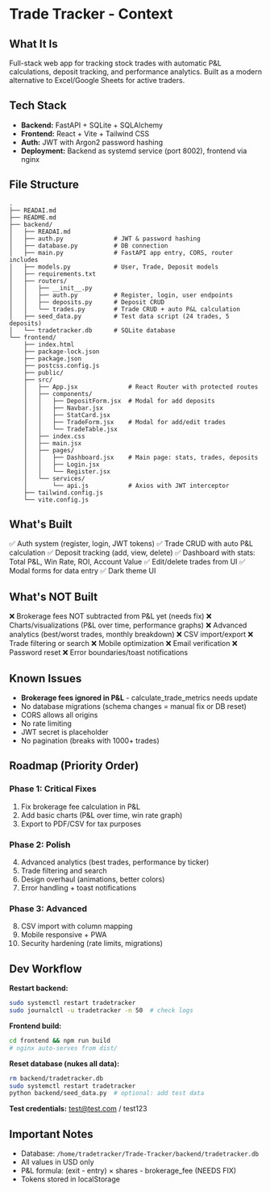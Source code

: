 # Trade Tracker - Context

## What It Is
Full-stack web app for tracking stock trades with automatic P&L calculations, deposit tracking, and performance analytics. Built as a modern alternative to Excel/Google Sheets for active traders.

## Tech Stack
- **Backend:** FastAPI + SQLite + SQLAlchemy
- **Frontend:** React + Vite + Tailwind CSS
- **Auth:** JWT with Argon2 password hashing
- **Deployment:** Backend as systemd service (port 8002), frontend via nginx

## File Structure
```
.
├── READAI.md
├── README.md
├── backend/
│   ├── READAI.md
│   ├── auth.py              # JWT & password hashing
│   ├── database.py          # DB connection
│   ├── main.py              # FastAPI app entry, CORS, router includes
│   ├── models.py            # User, Trade, Deposit models
│   ├── requirements.txt
│   ├── routers/
│   │   ├── __init__.py
│   │   ├── auth.py          # Register, login, user endpoints
│   │   ├── deposits.py      # Deposit CRUD
│   │   └── trades.py        # Trade CRUD + auto P&L calculation
│   ├── seed_data.py         # Test data script (24 trades, 5 deposits)
│   └── tradetracker.db      # SQLite database
└── frontend/
    ├── index.html
    ├── package-lock.json
    ├── package.json
    ├── postcss.config.js
    ├── public/
    ├── src/
    │   ├── App.jsx              # React Router with protected routes
    │   ├── components/
    │   │   ├── DepositForm.jsx  # Modal for add deposits
    │   │   ├── Navbar.jsx
    │   │   ├── StatCard.jsx
    │   │   ├── TradeForm.jsx    # Modal for add/edit trades
    │   │   └── TradeTable.jsx
    │   ├── index.css
    │   ├── main.jsx
    │   ├── pages/
    │   │   ├── Dashboard.jsx    # Main page: stats, trades, deposits
    │   │   ├── Login.jsx
    │   │   └── Register.jsx
    │   └── services/
    │       └── api.js           # Axios with JWT interceptor
    ├── tailwind.config.js
    └── vite.config.js
```

## What's Built
✅ Auth system (register, login, JWT tokens)
✅ Trade CRUD with auto P&L calculation
✅ Deposit tracking (add, view, delete)
✅ Dashboard with stats: Total P&L, Win Rate, ROI, Account Value
✅ Edit/delete trades from UI
✅ Modal forms for data entry
✅ Dark theme UI

## What's NOT Built
❌ Brokerage fees NOT subtracted from P&L yet (needs fix)
❌ Charts/visualizations (P&L over time, performance graphs)
❌ Advanced analytics (best/worst trades, monthly breakdown)
❌ CSV import/export
❌ Trade filtering or search
❌ Mobile optimization
❌ Email verification
❌ Password reset
❌ Error boundaries/toast notifications

## Known Issues
- **Brokerage fees ignored in P&L** - calculate_trade_metrics needs update
- No database migrations (schema changes = manual fix or DB reset)
- CORS allows all origins
- No rate limiting
- JWT secret is placeholder
- No pagination (breaks with 1000+ trades)

## Roadmap (Priority Order)

### Phase 1: Critical Fixes
1. Fix brokerage fee calculation in P&L
2. Add basic charts (P&L over time, win rate graph)
3. Export to PDF/CSV for tax purposes

### Phase 2: Polish
4. Advanced analytics (best trades, performance by ticker)
5. Trade filtering and search
6. Design overhaul (animations, better colors)
7. Error handling + toast notifications

### Phase 3: Advanced
8. CSV import with column mapping
9. Mobile responsive + PWA
10. Security hardening (rate limits, migrations)

## Dev Workflow

**Restart backend:**
```bash
sudo systemctl restart tradetracker
sudo journalctl -u tradetracker -n 50  # check logs
```

**Frontend build:**
```bash
cd frontend && npm run build
# nginx auto-serves from dist/
```

**Reset database (nukes all data):**
```bash
rm backend/tradetracker.db
sudo systemctl restart tradetracker
python backend/seed_data.py  # optional: add test data
```

**Test credentials:** test@test.com / test123

## Important Notes
- Database: `/home/tradetracker/Trade-Tracker/backend/tradetracker.db`
- All values in USD only
- P&L formula: (exit - entry) × shares - brokerage_fee (NEEDS FIX)
- Tokens stored in localStorage